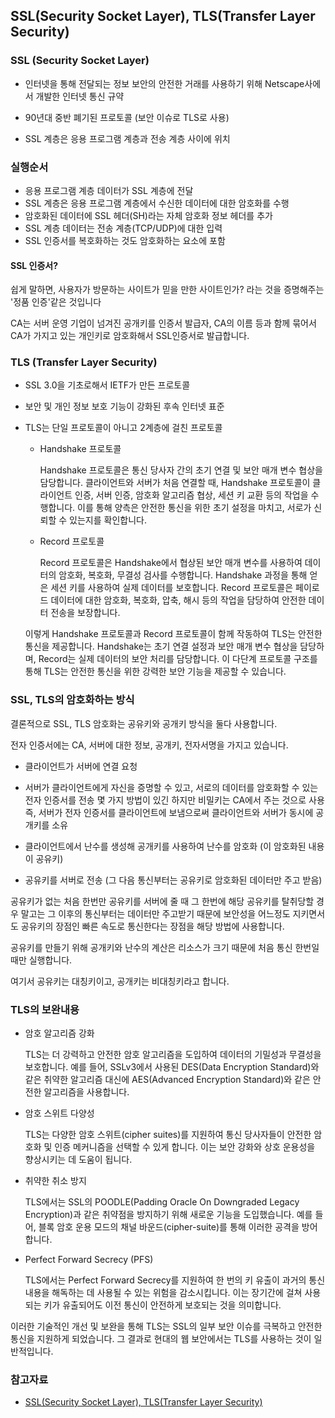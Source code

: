 ## SSL(Security Socket Layer), TLS(Transfer Layer Security)

### SSL (Security Socket Layer)

- 인터넷을 통해 전달되는 정보 보안의 안전한 거래를 사용하기 위해 Netscape사에서 개발한 인터넷 통신 규약

- 90년대 중반 폐기된 프로토콜 (보안 이슈로 TLS로 사용)

- SSL 계층은 응용 프로그램 계층과 전송 계층 사이에 위치

### 실행순서

- 응용 프로그램 계층 데이터가 SSL 계층에 전달
- SSL 계층은 응용 프로그램 계층에서 수신한 데이터에 대한 암호화를 수행
- 암호화된 데이터에 SSL 헤더(SH)라는 자체 암호화 정보 헤더를 추가
- SSL 계층 데이터는 전송 계층(TCP/UDP)에 대한 입력
- SSL 인증서를 복호화하는 것도 암호화하는 요소에 포함

#### SSL 인증서?

쉽게 말하면, 사용자가 방문하는 사이트가 믿을 만한 사이트인가? 라는 것을 증명해주는 '정품 인증'같은 것입니다

CA는 서버 운영 기업이 넘겨진 공개키를 인증서 발급자, CA의 이름 등과 함께 묶어서 CA가 가지고 있는 개인키로 암호화해서 SSL인증서로 발급합니다.

### TLS (Transfer Layer Security)

- SSL 3.0을 기초로해서 IETF가 만든 프로토콜

- 보안 및 개인 정보 보호 기능이 강화된 후속 인터넷 표준

- TLS는 단일 프로토콜이 아니고 2계층에 걸친 프로토콜

  - Handshake 프로토콜

    Handshake 프로토콜은 통신 당사자 간의 초기 연결 및 보안 매개 변수 협상을 담당합니다.
    클라이언트와 서버가 처음 연결할 때, Handshake 프로토콜이 클라이언트 인증, 서버 인증, 암호화 알고리즘 협상, 세션 키 교환 등의 작업을 수행합니다. 이를 통해 양측은 안전한 통신을 위한 초기 설정을 마치고, 서로가 신뢰할 수 있는지를 확인합니다.

  - Record 프로토콜

    Record 프로토콜은 Handshake에서 협상된 보안 매개 변수를 사용하여 데이터의 암호화, 복호화, 무결성 검사를 수행합니다.
    Handshake 과정을 통해 얻은 세션 키를 사용하여 실제 데이터를 보호합니다. Record 프로토콜은 페이로드 데이터에 대한 암호화, 복호화, 압축, 해시 등의 작업을 담당하여 안전한 데이터 전송을 보장합니다.

  이렇게 Handshake 프로토콜과 Record 프로토콜이 함께 작동하여 TLS는 안전한 통신을 제공합니다. Handshake는 초기 연결 설정과 보안 매개 변수 협상을 담당하며, Record는 실제 데이터의 보안 처리를 담당합니다. 이 다단계 프로토콜 구조를 통해 TLS는 안전한 통신을 위한 강력한 보안 기능을 제공할 수 있습니다.

### SSL, TLS의 암호화하는 방식

결론적으로 SSL, TLS 암호화는 공유키와 공개키 방식을 둘다 사용합니다.

전자 인증서에는 CA, 서버에 대한 정보, 공개키, 전자서명을 가지고 있습니다.

- 클라이언트가 서버에 연결 요청

- 서버가 클라이언트에게 자신을 증명할 수 있고, 서로의 데이터를 암호화할 수 있는 전자 인증서를 전송
  몇 가지 방법이 있긴 하지만 비밀키는 CA에서 주는 것으로 사용
  즉, 서버가 전자 인증서를 클라이언트에 보냄으로써 클라이언트와 서버가 동시에 공개키를 소유

- 클라이언트에서 난수를 생성해 공개키를 사용하여 난수를 암호화 (이 암호화된 내용이 공유키)

- 공유키를 서버로 전송 (그 다음 통신부터는 공유키로 암호화된 데이터만 주고 받음)

공유키가 없는 처음 한번만 공유키를 서버에 줄 때 그 한번에 해당 공유키를 탈취당할 경우 말고는 그 이후의 통신부터는 데이터만 주고받기 때문에 보안성을 어느정도 지키면서도 공유키의 장점인 빠른 속도로 통신한다는 장점을 해당 방법에 사용합니다.

공유키를 만들기 위해 공개키와 난수의 계산은 리소스가 크기 때문에 처음 통신 한번일때만 실행합니다.

여기서 공유키는 대칭키이고, 공개키는 비대칭키라고 합니다.

### TLS의 보완내용

- 암호 알고리즘 강화

  TLS는 더 강력하고 안전한 암호 알고리즘을 도입하여 데이터의 기밀성과 무결성을 보호합니다. 예를 들어, SSLv3에서 사용된 DES(Data Encryption Standard)와 같은 취약한 알고리즘 대신에 AES(Advanced Encryption Standard)와 같은 안전한 알고리즘을 사용합니다.

- 암호 스위트 다양성

  TLS는 다양한 암호 스위트(cipher suites)를 지원하여 통신 당사자들이 안전한 암호화 및 인증 메커니즘을 선택할 수 있게 합니다. 이는 보안 강화와 상호 운용성을 향상시키는 데 도움이 됩니다.

- 취약한 취소 방지

  TLS에서는 SSL의 POODLE(Padding Oracle On Downgraded Legacy Encryption)과 같은 취약점을 방지하기 위해 새로운 기능을 도입했습니다. 예를 들어, 블록 암호 운용 모드의 채널 바운드(cipher-suite)를 통해 이러한 공격을 방어합니다.

- Perfect Forward Secrecy (PFS)

  TLS에서는 Perfect Forward Secrecy를 지원하여 한 번의 키 유출이 과거의 통신 내용을 해독하는 데 사용될 수 있는 위험을 감소시킵니다. 이는 장기간에 걸쳐 사용되는 키가 유출되어도 이전 통신이 안전하게 보호되는 것을 의미합니다.

이러한 기술적인 개선 및 보완을 통해 TLS는 SSL의 일부 보안 이슈를 극복하고 안전한 통신을 지원하게 되었습니다. 그 결과로 현대의 웹 보안에서는 TLS를 사용하는 것이 일반적입니다.

### 참고자료

- [SSL(Security Socket Layer), TLS(Transfer Layer Security)](https://github.com/esperar/estudy/blob/master/Back-End/Internet/ssl_tls.md)
